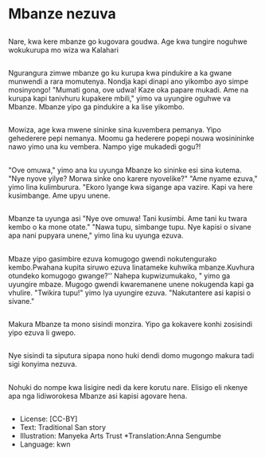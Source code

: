 # Mbanze nezuva

##
Nare, kwa kere mbanze go kugovara goudwa. Age kwa tungire noguhwe wokukurupa mo wiza wa Kalahari

##
Ngurangura zimwe mbanze go ku kurupa kwa pindukire a ka gwane munwendi a rara momutenya. Nondja kapi dinapi ano yikombo ayo simpe mosinyongo! "Mumati gona, ove udwa! Kaze oka papare mukadi. Ame na kurupa kapi tanivhuru kupakere mbili," yimo va uyungire oguhwe va Mbanze. Mbanze yipo ga pindukire a ka lise yikombo.

##
Mowiza, age kwa mwene sininke sina kuvembera pemanya. Yipo gehederere pepi nemanya. Moomu ga hederere popepi nouwa wosinininke nawo yimo una ku vembera. Nampo yige mukadedi gogu?!

##
"Ove omuwa," yimo ana ku uyunga Mbanze ko sininke esi sina kutema. "Nye nyove yilye? Morwa sinke ono karere nyovelike?" "Ame nyame ezuva," yimo lina kulimburura. "Ekoro lyange kwa sigange apa vazire. Kapi va here kusimbange. Ame upyu unene.

##
Mbanze ta uyunga asi "Nye ove omuwa! Tani kusimbi. Ame tani ku twara kembo o ka mone otate." "Nawa tupu, simbange tupu. Nye kapisi o sivane apa nani pupyara unene," yimo lina ku uyunga ezuva.

##
Mbaze yipo gasimbire ezuva komugogo gwendi nokutengurako kembo.Pwahana kupita siruwo ezuva linatameke kuhwika mbanze.Kuvhura otundeko komugogo gwange?'' Nahepa kupwizumukako, " yimo ga uyungire mbaze. Mugogo gwendi kwaremanene unene nokugenda kapi ga vhulire. "Twikira tupu!" yimo lya uyungire ezuva. "Nakutantere asi kapisi o sivane."

##
Makura Mbanze ta mono sisindi monzira. Yipo ga kokavere konhi zosisindi yipo ezuva li gwepo.

##
Nye sisindi ta siputura sipapa nono huki dendi domo mugongo makura tadi sigi konyima nezuva.

##
Nohuki do nompe kwa lisigire nedi da kere korutu nare. Elisigo eli nkenye apa nga lidiworokesa Mbanze asi kapisi agovare hena.

##
* License: [CC-BY]
* Text: Traditional San story
* Illustration: Manyeka Arts Trust
*Translation:Anna Sengumbe
* Language: kwn
